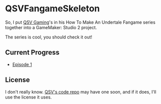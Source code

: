 QSVFangameSkeleton
========================

So, I put [QSV Gaming](https://www.youtube.com/c/QSVGaming)'s in his How To Make An Undertale Fangame series together into a GameMaker: Studio 2 project.

The series is cool, you should check it out!

## Current Progress

  * [Episode 1](https://www.youtube.com/watch?v=QYtUkzjWd-Q)

## License

I don't really know. [QSV's code repo](https://github.com/TheRealQSV/UT-CodeSnippets) may have one soon, and if it does, I'll use the license it uses.